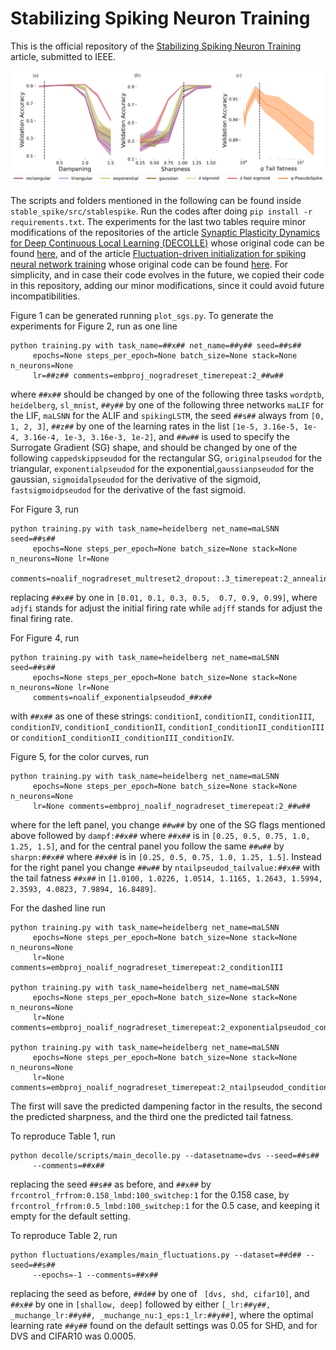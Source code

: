 # Stabilizing Spiking Neuron Training

This is the official repository of the [Stabilizing Spiking Neuron Training](https://arxiv.org/abs/2202.00282) 
article, submitted to IEEE.


![Drag Racing](src/stablespike/visualization_tools/conds.png)

The scripts and folders mentioned in the following can be found inside ```stable_spike/src/stablespike```.
Run the codes after doing ```pip install -r requirements.txt```.
The experiments for the last two tables require minor modifications of the repositories
of the article [Synaptic Plasticity Dynamics for Deep Continuous Local Learning (DECOLLE)](https://www.frontiersin.org/articles/10.3389/fnins.2020.00424/full)
whose original code can be found [here](https://github.com/nmi-lab/decolle-public), and of the article
[Fluctuation-driven initialization for spiking neural network training](https://iopscience.iop.org/article/10.1088/2634-4386/ac97bb)
whose original code can be found [here](https://github.com/fmi-basel/stork).
For simplicity, and in case their code evolves in the future, we copied their code
in this repository, adding our minor modifications, 
since it could avoid future incompatibilities.

Figure 1 can be generated running ```plot_sgs.py```. To generate the experiments
for Figure 2, run as one line

```
python training.py with task_name=##x## net_name=##y## seed=##s##
     epochs=None steps_per_epoch=None batch_size=None stack=None n_neurons=None 
     lr=##z## comments=embproj_nogradreset_timerepeat:2_##w## 
```


where ```##x##``` should be changed by one of the following three tasks ```wordptb```, ```heidelberg```, ```sl_mnist```,
```##y##``` by one of the following three networks ```maLIF``` for the LIF, 
```maLSNN``` for the ALIF and ```spikingLSTM```, the seed ```##s##``` always from ```[0, 1, 2, 3]```,
```##z##``` by one of the learning rates in the list ```[1e-5, 3.16e-5, 1e-4, 3.16e-4, 1e-3, 3.16e-3, 1e-2]```, 
and ```##w##``` is used to specify the Surrogate Gradient (SG) shape, and should be changed by one of the following 
```cappedskippseudod``` for the rectangular SG, ```originalpseudod``` for the triangular,
```exponentialpseudod``` for the exponential,```gaussianpseudod``` for the gaussian, 
```sigmoidalpseudod``` for the derivative of the sigmoid, 
```fastsigmoidpseudod``` for the derivative of the fast sigmoid.



For Figure 3, run 

```
python training.py with task_name=heidelberg net_name=maLSNN seed=##s##
     epochs=None steps_per_epoch=None batch_size=None stack=None n_neurons=None lr=None
     comments=noalif_nogradreset_multreset2_dropout:.3_timerepeat:2_annealing_v0m_adjfi:##x##_adjff:.01 
```

replacing ```##x##``` by one in ```[0.01, 0.1, 0.3, 0.5,  0.7, 0.9, 0.99]```, where ```adjfi``` 
stands for adjust the initial firing rate while ```adjff``` stands for adjust the final firing rate.


For Figure 4, run

```
python training.py with task_name=heidelberg net_name=maLSNN seed=##s##
     epochs=None steps_per_epoch=None batch_size=None stack=None n_neurons=None lr=None
     comments=noalif_exponentialpseudod_##x## 
```

with ```##x##``` as one of these strings: ```conditionI```, 
```conditionII```, 
```conditionIII```, 
```conditionIV```, 
```conditionI_conditionII```, 
```conditionI_conditionII_conditionIII``` or
```conditionI_conditionII_conditionIII_conditionIV```.


Figure 5, for the color curves, run

```
python training.py with task_name=heidelberg net_name=maLSNN 
     epochs=None steps_per_epoch=None batch_size=None stack=None n_neurons=None 
     lr=None comments=embproj_noalif_nogradreset_timerepeat:2_##w## 
```

where for the left panel, you change ```##w##``` by one of the SG flags mentioned above
followed by ```dampf:##x##``` where ```##x##``` is in ```[0.25, 0.5, 0.75, 1.0, 1.25, 1.5]```,
and for the central panel you follow the same ```##w##``` by ```sharpn:##x##```
where ```##x##``` is in ```[0.25, 0.5, 0.75, 1.0, 1.25, 1.5]```. Instead for the right panel
you change ```##w##``` by ```ntailpseudod_tailvalue:##x##``` with the tail fatness ```##x##```
in ```[1.0100, 1.0226, 1.0514, 1.1165, 1.2643, 1.5994, 2.3593, 4.0823, 7.9894, 16.8489]```.

For the dashed line run 

```
python training.py with task_name=heidelberg net_name=maLSNN 
     epochs=None steps_per_epoch=None batch_size=None stack=None n_neurons=None 
     lr=None comments=embproj_noalif_nogradreset_timerepeat:2_conditionIII 
     
python training.py with task_name=heidelberg net_name=maLSNN 
     epochs=None steps_per_epoch=None batch_size=None stack=None n_neurons=None 
     lr=None comments=embproj_noalif_nogradreset_timerepeat:2_exponentialpseudod_conditionIV 
     
python training.py with task_name=heidelberg net_name=maLSNN 
     epochs=None steps_per_epoch=None batch_size=None stack=None n_neurons=None 
     lr=None comments=embproj_noalif_nogradreset_timerepeat:2_ntailpseudod_conditionIV_optimizetail 
```

The first will save the predicted dampening factor in the results, the second the predicted sharpness, 
and the third one the predicted tail fatness.


To reproduce Table 1, run

```
python decolle/scripts/main_decolle.py --datasetname=dvs --seed=##s##
     --comments=##x## 
```

replacing the seed ```##s##``` as before, and
```##x##``` by ```frcontrol_frfrom:0.158_lmbd:100_switchep:1``` for the 0.158 case,
by ```frcontrol_frfrom:0.5_lmbd:100_switchep:1``` for the 0.5 case, and keeping it empty for the
default setting.

To reproduce Table 2, run

```
python fluctuations/examples/main_fluctuations.py --dataset=##d## --seed=##s##
     --epochs=-1 --comments=##x## 
```

replacing the seed as before, ```##d##``` by one of ``` [dvs, shd, cifar10]```, and 
```##x##``` by one in ```[shallow, deep]``` followed by either ```[_lr:##y##, _muchange_lr:##y##, _muchange_nu:1_eps:1_lr:##y##]```,
where the optimal learning rate ```##y##``` found on the default settings was 0.05 for SHD, 
and for DVS and CIFAR10 was 0.0005.

